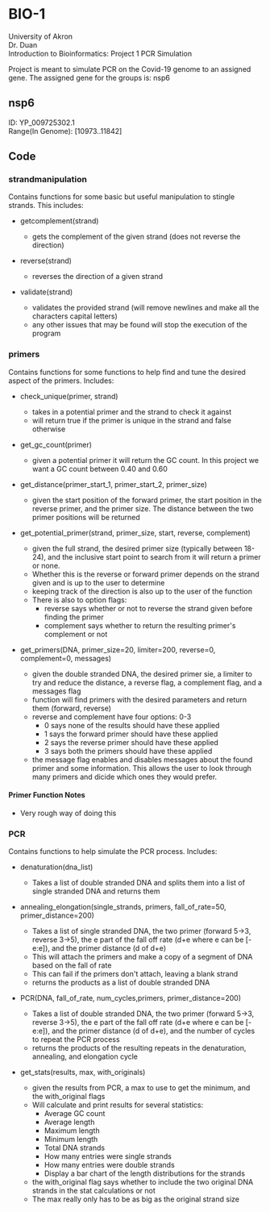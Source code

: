 # BIO-1

University of Akron  
Dr. Duan  
Introduction to Bioinformatics: Project 1 PCR Simulation  
  
Project is meant to simulate PCR on the Covid-19 genome to an assigned gene. The assigned gene for the groups is: nsp6

## nsp6

ID: YP_009725302.1  
Range(In Genome): [10973..11842]

## Code

### strandmanipulation

Contains functions for some basic but useful manipulation to stingle strands. This includes:

- getcomplement(strand)
  - gets the complement of the given strand (does not reverse the direction)

- reverse(strand)
  - reverses the direction of a given strand

- validate(strand)
  - validates the provided strand (will remove newlines and make all the characters capital letters)
  - any other issues that may be found will stop the execution of the program

### primers

Contains functions for some functions to help find and tune the desired aspect of the primers. Includes:

- check_unique(primer, strand)
  - takes in a potential primer and the strand to check it against
  - will return true if the primer is unique in the strand and false otherwise

- get_gc_count(primer)
  - given a potential primer it will return the GC count. In this project we want a GC count between 0.40 and 0.60

- get_distance(primer_start_1, primer_start_2, primer_size)
  - given the start position of the forward primer, the start position in the reverse primer, and the primer size. The distance between the two primer positions will be returned

- get_potential_primer(strand, primer_size, start, reverse, complement)
  - given the full strand, the desired primer size (typically between 18-24), and the inclusive start point to search from it will return a primer or none.
  - Whether this is the reverse or forward primer depends on the strand given and is up to the user to determine
  - keeping track of the direction is also up to the user of the function
  - There is also to option flags:
    - reverse says whether or not to reverse the strand given before finding the primer
    - complement says whether to return the resulting primer's complement or not

- get_primers(DNA, primer_size=20, limiter=200, reverse=0, complement=0, messages)
  - given the double stranded DNA, the desired primer sie, a limiter to try and reduce the distance, a reverse flag, a complement flag, and a messages flag
  - function will find primers with the desired parameters and return them (forward, reverse)
  - reverse and complement have four options: 0-3
    - 0 says none of the results should have these applied
    - 1 says the forward primer should have these applied
    - 2 says the reverse primer should have these applied
    - 3 says both the primers should have these applied
  - the message flag enables and disables messages about the found primer and some information. This allows the user to look through many primers and dicide which ones they would prefer.

#### Primer Function Notes

- Very rough way of doing this

### PCR

Contains functions to help simulate the PCR process. Includes:

- denaturation(dna_list)
  - Takes a list of double stranded DNA and splits them into a list of single stranded DNA and returns them

- annealing_elongation(single_strands, primers, fall_of_rate=50, primer_distance=200)
  - Takes a list of single stranded DNA, the two primer (forward 5->3, reverse 3->5), the e part of the fall off rate (d+e where e can be [-e:e]), and the primer distance (d of d+e)
  - This will attach the primers and make a copy of a segment of DNA based on the fall of rate
  - This can fail if the primers don't attach, leaving a blank strand
  - returns the products as a list of double stranded DNA

- PCR(DNA, fall_of_rate, num_cycles,primers, primer_distance=200)
  - Takes a list of double stranded DNA, the two primer (forward 5->3, reverse 3->5), the e part of the fall off rate (d+e where e can be [-e:e]), and the primer distance (d of d+e), and the number of cycles to repeat the PCR process
  - returns the products of the resulting repeats in the denaturation, annealing, and elongation cycle

- get_stats(results, max, with_originals)
  - given the results from PCR, a max to use to get the minimum, and the with_original flags
  - Will calculate and print results for several statistics:
    - Average GC count
    - Average length
    - Maximum length
    - Minimum length
    - Total DNA strands
    - How many entries were single strands
    - How many entries were double strands
    - Display a bar chart of the length distributions for the strands
  - the with_original flag says whether to include the two original DNA strands in the stat calculations or not
  - The max really only has to be as big as the original strand size
